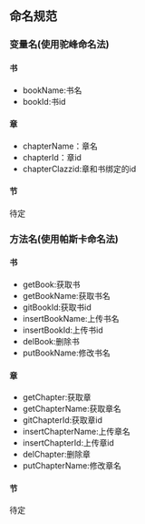 ## 命名规范

### 变量名(使用驼峰命名法)

#### 书
* bookName:书名
* bookId:书id


#### 章
* chapterName：章名
* chapterId：章id
* chapterClazzid:章和书绑定的id

#### 节
待定


### 方法名(使用帕斯卡命名法)

#### 书
* getBook:获取书
* getBookName:获取书名
* gitBookId:获取书id
* insertBookName:上传书名
* insertBookId:上传书id
* delBook:删除书
* putBookName:修改书名


#### 章

* getChapter:获取章
* getChapterName:获取章名
* gitChapterId:获取章id
* insertChapterName:上传章名
* insertChapterId:上传章id
* delChapter:删除章
* putChapterName:修改章名

#### 节
待定